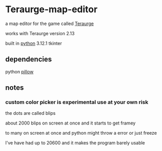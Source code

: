 # Teraurge-map-editor

a map editor for the game called [Teraurge](https://teraurge.blogspot.com)

works with Teraurge version 2.13

built in [python](https://www.python.org/) 3.12.1 tkinter

## dependencies

python [pillow](https://pypi.org/project/Pillow/)

## notes
### custom color picker is experimental use at your own risk
the dots are called blips

about 2000 blips on screen at once and it starts to get framey

to many on screen at once and python might throw a error or just freeze

I've have had up to 20600 and it makes the program barely usable

